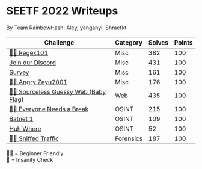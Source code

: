 # SEETF 2022 Writeups
By Team RainbowHash\: Aley, yanganyi, Shraefkt

| **Challenge**                                                                                                                                                                                                                              | **Category** | **Solves** | **Points** |
|--------------------------------------------------------------------------------------------------------------------------------------------------------------------------------------------------------------------------------------------|--------------|------------|------------|
| [🧑‍🎓 Regex101](https://github.com/Team-Rainbow-Hash/seetf-2022-writeups/blob/main/misc/🧑%E2%80%8D🎓%20Regex101/regex101.md)                                                                                                                  | Misc         | 382        | 100        |
| [Join our Discord](https://github.com/Team-Rainbow-Hash/seetf-2022-writeups/blob/main/misc/Join%20our%20Discord/joinourdiscord.md)                                                                                                         | Misc         | 431        | 100        |
| [Survey](https://github.com/Team-Rainbow-Hash/seetf-2022-writeups/blob/main/misc/Survey/survey.md)                                                                                                                                         | Misc         | 161        | 100        |
| [🧑‍🎓 Angry Zeyu2001](https://github.com/Team-Rainbow-Hash/seetf-2022-writeups/blob/main/misc/🧑%E2%80%8D🎓%20Angry%20Zeyu2001/🧑%E2%80%8D🎓%20Angry%20Zeyu2001.md)                                                                              | Misc         | 176        | 100        |
| [🧑‍🎓 Sourceless Guessy Web (Baby Flag)](https://github.com/Team-Rainbow-Hash/seetf-2022-writeups/blob/main/web/🧑%E2%80%8D🎓%20Sourceless%20Guessy%20Web%20(Baby%20Flag)/🧑%E2%80%8D🎓%20Sourceless%20Guessy%20Web%20(Baby%20Flag).md)          | Web          | 435        | 100        |
| [🧑‍🎓 Everyone Needs a Break](https://github.com/Team-Rainbow-Hash/seetf-2022-writeups/blob/main/osint/%F0%9F%A7%91%E2%80%8D%F0%9F%8E%93%20Everyone%20Needs%20a%20Break/%F0%9F%A7%91%E2%80%8D%F0%9F%8E%93%20Everyone%20Needs%20a%20Break.md) | OSINT        | 215        | 100        |
| [Batnet 1](https://github.com/Team-Rainbow-Hash/seetf-2022-writeups/blob/main/osint/Batnet%201/Batnet%201.md)                                                                                                                              | OSINT        | 109        | 100        |
| [Huh Where](https://github.com/Team-Rainbow-Hash/seetf-2022-writeups/blob/main/osint/Huh%20Where/Huh%20Where.md)                                                                                                                           | OSINT        | 52         | 100        |
| [🧑‍🎓 Sniffed Traffic](https://github.com/Team-Rainbow-Hash/seetf-2022-writeups/blob/main/forensics/%F0%9F%A7%91%E2%80%8D%F0%9F%8E%93%20Sniffed%20Traffic/%F0%9F%A7%91%E2%80%8D%F0%9F%8E%93%20Sniffed%20Traffic.md)                          | Forensics    | 187        | 100        |

🧑‍🎓 = Beginner Friendly  
🤪 = Insanity Check